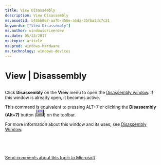 ```yaml
---
title: View Disassembly
description: View Disassembly
ms.assetid: b48bb067-aa7b-458e-a6da-35fba3dc7c21
keywords: ["View Disassembly"]
ms.author: windowsdriverdev
ms.date: 05/23/2017
ms.topic: article
ms.prod: windows-hardware
ms.technology: windows-devices
---
```


# View | Disassembly


## <span id="ddk_view_disassembly_dbg"></span><span id="DDK_VIEW_DISASSEMBLY_DBG"></span>


Click **Disassembly** on the **View** menu to open the [Disassembly window](disassembly-window.md). If this window is already open, it becomes active.

This command is equivalent to pressing ALT+7 or clicking the **Disassembly (Alt+7)** button (![screen shot of the disassembly button](images/tbdisasm2.png)) on the toolbar.

For more information about this window and its uses, see [Disassembly Window](disassembly-window.md).

 

 

[Send comments about this topic to Microsoft](mailto:wsddocfb@microsoft.com?subject=Documentation%20feedback%20[debugger\debugger]:%20View%20|%20Disassembly%20%20RELEASE:%20%285/15/2017%29&body=%0A%0APRIVACY%20STATEMENT%0A%0AWe%20use%20your%20feedback%20to%20improve%20the%20documentation.%20We%20don't%20use%20your%20email%20address%20for%20any%20other%20purpose,%20and%20we'll%20remove%20your%20email%20address%20from%20our%20system%20after%20the%20issue%20that%20you're%20reporting%20is%20fixed.%20While%20we're%20working%20to%20fix%20this%20issue,%20we%20might%20send%20you%20an%20email%20message%20to%20ask%20for%20more%20info.%20Later,%20we%20might%20also%20send%20you%20an%20email%20message%20to%20let%20you%20know%20that%20we've%20addressed%20your%20feedback.%0A%0AFor%20more%20info%20about%20Microsoft's%20privacy%20policy,%20see%20http://privacy.microsoft.com/default.aspx. "Send comments about this topic to Microsoft")




